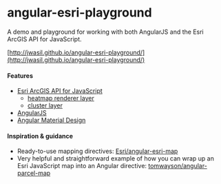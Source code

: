# angular-esri-playground
A demo and playground for working with both AngularJS and the Esri ArcGIS API for JavaScript.

[http://jwasil.github.io/angular-esri-playground/](http://jwasil.github.io/angular-esri-playground/)

#### Features
- [Esri ArcGIS API for JavaScript](https://developers.arcgis.com/javascript/)
  - [heatmap renderer layer](https://developers.arcgis.com/javascript/jssamples/renderer_heatmap.html)
  - [cluster layer](https://github.com/Esri/cluster-layer-js)
- [AngularJS](https://angularjs.org/)
- [Angular Material Design](https://material.angularjs.org/latest/#/)

#### Inspiration & guidance
- Ready-to-use mapping directives: [Esri/angular-esri-map](https://github.com/esri/angular-esri-map)
- Very helpful and straightforward example of how you can wrap up an Esri JavaScript map into an Angular directive: [tomwayson/angular-parcel-map](https://github.com/tomwayson/angular-parcel-map)
